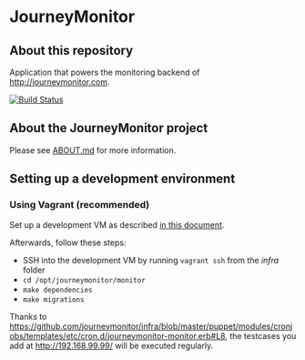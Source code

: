 # JourneyMonitor

## About this repository

Application that powers the monitoring backend of http://journeymonitor.com.

[![Build Status](https://travis-ci.org/journeymonitor/monitor.png?branch=master)](https://travis-ci.org/journeymonitor/monitor)


## About the JourneyMonitor project

Please see [ABOUT.md](https://github.com/journeymonitor/infra/blob/master/ABOUT.md) for more information.


## Setting up a development environment

### Using Vagrant (recommended)

Set up a development VM as described [in this document](https://github.com/journeymonitor/infra/blob/master/README.md#setting-up-a-development-environment).

Afterwards, follow these steps:

- SSH into the development VM by running `vagrant ssh` from the *infra* folder
- `cd /opt/journeymonitor/monitor`
- `make dependencies`
- `make migrations`

Thanks to https://github.com/journeymonitor/infra/blob/master/puppet/modules/cronjobs/templates/etc/cron.d/journeymonitor-monitor.erb#L8,
the testcases you add at http://192.168.99.99/ will be executed regularly.
